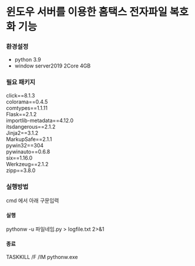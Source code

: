 # 윈도우 서버를 이용한 홈택스 전자파일 복호화 기능

### 환경설정
- python 3.9
- window server2019 2Core 4GB

### 필요 패키지
click==8.1.3  
colorama==0.4.5  
comtypes==1.1.11  
Flask==2.1.2  
importlib-metadata==4.12.0  
itsdangerous==2.1.2  
Jinja2==3.1.2  
MarkupSafe==2.1.1  
pywin32==304  
pywinauto==0.6.8  
six==1.16.0  
Werkzeug==2.1.2  
zipp==3.8.0  

### 실행방법
cmd 에서 아래 구문입력  

#### 실행  
pythonw -u 파일네임.py > logfile.txt 2>&1  
    
#### 종료  
TASKKILL /F /IM pythonw.exe  
